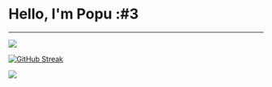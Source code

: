 # Hello, I'm Popu :#3
___

<img src="https://github-readme-stats.vercel.app/api?username=popudev&theme=dracula&show_icons=true&count_private=true">

[![GitHub Streak](https://streak-stats.demolab.com?user=popudev&theme=dracula)](https://git.io/streak-stats)

<img src="https://github-readme-stats.vercel.app/api/top-langs/?username=popudev&theme=dracula&layout=&langs_count=5">
